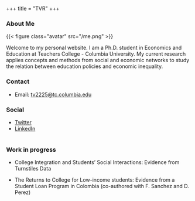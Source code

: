 +++
title = "TVR"
+++

### About Me

{{< figure class="avatar" src="/me.png" >}}

Welcome to my personal website. I am a Ph.D. student in Economics and Education at Teachers College - Columbia University. My current research applies concepts and methods from social and economic networks to study the relation between education policies and economic inequality.

### Contact
* Email: [tv2225@tc.columbia.edu](mailto:tv2225@tc.columbia.edu)

### Social
* [Twitter](https://twitter.com/TatiVelasco)
* [LinkedIn](https://www.linkedin.com/in/tatianavelascoro/)
#
#
#
### Work in progress

* College Integration and Students’ Social Interactions: Evidence from Turnstiles Data

* The Returns to College for Low-income students: Evidence from a Student
Loan Program in Colombia (co-authored with F. Sanchez and D. Perez)
